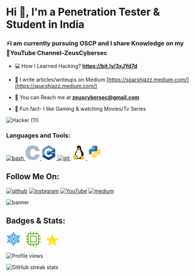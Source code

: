 <h1 align="left">Hi 👋, I'm a Penetration Tester & Student in India</h1>
<h3 align="left">⚡I am currently pursuing OSCP and I share Knowledge on my 🔴YouTube Channel-ZeusCybersec</h3>

- 💻 How I Learned Hacking? **https://bit.ly/3xJYd7d**

- 📝 I write articles/writeups on Medium [https://sparshjazz.medium.com/](https://sparshjazz.medium.com/)

- 📣 You can Reach me at **zeuscybersec@gmail.com**

- 💙 Fun fact- I like Gaming & watching Movies/Tv Series

![Hacker (11)](https://user-images.githubusercontent.com/76398810/116827568-1c623700-ab89-11eb-86da-a7685ab9d658.gif)

<h3 align="left">Languages and Tools:</h3>
<p align="left"> <a href="https://www.gnu.org/software/bash/" target="_blank"> <img src="https://www.vectorlogo.zone/logos/gnu_bash/gnu_bash-icon.svg" alt="bash" width="40" height="40"/> </a> <a href="https://www.cprogramming.com/" target="_blank"> <img src="https://raw.githubusercontent.com/devicons/devicon/master/icons/c/c-original.svg" alt="c" width="40" height="40"/> </a> <a href="https://www.w3schools.com/cpp/" target="_blank"> <img src="https://raw.githubusercontent.com/devicons/devicon/master/icons/cplusplus/cplusplus-original.svg" alt="cplusplus" width="40" height="40"/> </a> <a href="https://git-scm.com/" target="_blank"> <img src="https://www.vectorlogo.zone/logos/git-scm/git-scm-icon.svg" alt="git" width="40" height="40"/> </a> <a href="https://www.linux.org/" target="_blank"> <img src="https://raw.githubusercontent.com/devicons/devicon/master/icons/linux/linux-original.svg" alt="linux" width="40" height="40"/> </a> <a href="https://www.python.org" target="_blank"> <img src="https://raw.githubusercontent.com/devicons/devicon/master/icons/python/python-original.svg" alt="python" width="40" height="40"/> </a> </p>

<h2 align="left">Follow Me On:</h2>

[<img src='https://cdn.jsdelivr.net/npm/simple-icons@3.0.1/icons/github.svg' alt='github' height='40'>](https://github.com/zeuscybersec)  [<img src='https://cdn.jsdelivr.net/npm/simple-icons@3.0.1/icons/instagram.svg' alt='instagram' height='40'>](https://www.instagram.com/sparsh_jaiswal_/)  [<img src='https://cdn.jsdelivr.net/npm/simple-icons@3.0.1/icons/youtube.svg' alt='YouTube' height='40'>](https://www.youtube.com/channel/UCmTrctQOeYC58Q3lhoDq8oQ)  [<img src='https://cdn.jsdelivr.net/npm/simple-icons@3.0.1/icons/medium.svg' alt='medium' height='40'>](https://sparshjazz.medium.com/)  

![banner](https://user-images.githubusercontent.com/76398810/116842079-d0d07d00-abca-11eb-9bb7-304a87a6118f.jpeg)

<h2 align="left">Badges & Stats:</h2> 

<a href='https://archiveprogram.github.com/'><img src='https://raw.githubusercontent.com/acervenky/animated-github-badges/master/assets/acbadge.gif' width='40' height='40'></a> <a href='https://docs.github.com/en/developers'><img src='https://raw.githubusercontent.com/acervenky/animated-github-badges/master/assets/devbadge.gif' width='40' height='40'></a> <a href='https://stars.github.com/'><img src='https://raw.githubusercontent.com/acervenky/animated-github-badges/master/assets/starbadge.gif' width='35' height='35'></a> 

![Profile views](https://gpvc.arturio.dev/zeuscybersec)   

![GitHub streak stats](https://github-readme-streak-stats.herokuapp.com/?user=zeuscybersec)  
